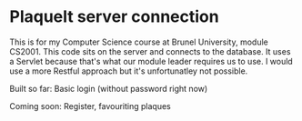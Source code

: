 # PlaqueIt server connection

This is for my Computer Science course at Brunel University, module CS2001. This code sits on the server and connects to the database. It uses a Servlet because that's what our module leader requires us to use. I would use a more Restful approach but it's unfortunatley not possible.

Built so far: Basic login (without password right now)

Coming soon: Register, favouriting plaques

